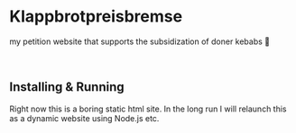 # Klappbrotpreisbremse

my petition website that supports the subsidization of doner kebabs 🥙

&nbsp;

## Installing & Running

Right now this is a boring static html site.
In the long run I will relaunch this as a dynamic website using Node.js etc.
